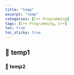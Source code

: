 ```yaml
---
title: "temp"
excerpt: "temp"
categories: [C++ Programming]
tags: [C++ Programming, C++]
toc: true
toc_sticky: true
---
```


## 💎 temp1

### 🔆 temp2
